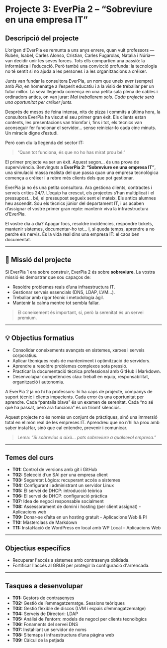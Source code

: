 # Projecte 3: EverPia 2 – “Sobreviure en una empresa IT”

## Descripció del projecte

L’origen d’EverPia es remunta a uns anys enrere, quan vuit professors —Rubén, Isabel, Carles Alonso, Cristian, Carles Fugarolas, Natalia i Núria— van decidir unir les seves forces. Tots ells compartien una passió: la informàtica i l’educació. Però també una convicció profunda: la tecnologia no té sentit si no ajuda a les persones i a les organitzacions a créixer.

Junts van fundar la consultora EverPia, un nom que uneix *ever* (sempre) amb *Pia*, en homenatge a l’esperit educatiu i a la visió de treballar per un futur millor. La seva llegenda comença en una petita sala plena de cables i ordinadors antics, on van jurar: *Mai treballarem sols. Cada projecte serà una oportunitat per créixer junts.*

Després de mesos de feina intensa, nits de pizza i commits a última hora, la consultora EverPia ha viscut el seu primer gran èxit. Els clients estan contents, les presentacions van triomfar i, fins i tot, els tècnics van aconseguir fer funcionar el servidor… sense reiniciar-lo cada cinc minuts. Un miracle digne d’estudi.

Però com diu la llegenda del sector IT:

> “Quan tot funciona, és que no ho has mirat prou bé.”

El primer projecte va ser un èxit. Aquest segon… és una prova de supervivència. Benvinguts a **EverPia 2: “Sobreviure en una empresa IT”**, una simulació massa realista del que passa quan una empresa tecnològica comença a créixer i a rebre més clients dels que pot gestionar.

EverPia ja no és una petita consultora. Ara gestiona clients, contractes i serveis crítics 24/7. L’equip ha crescut, els projectes s’han multiplicat i el pressupost… bé, el pressupost segueix sent el mateix. Els antics alumnes heu ascendit. Sou els tècnics júnior del departament IT, i us acaben d’assignar el vostre primer gran repte: mantenir viva la infraestructura d’EverPia.

El vostre dia a dia? Apagar focs, resoldre incidències, respondre tickets, mantenir sistemes, documentar-ho tot… i, si queda temps, aprendre a no perdre els nervis. És la vida real dins una empresa IT: el caos ben documentat.

---

## 🎯 Missió del projecte

Si EverPia 1 era sobre construir, EverPia 2 és sobre **sobreviure**. La vostra missió és demostrar que sou capaços de:  

- Resoldre problemes reals d’una infraestructura IT.  
- Gestionar serveis essencials (DNS, LDAP, LVM…).  
- Treballar amb rigor tècnic i metodologia àgil.  
- Mantenir la calma mentre tot sembla fallar.  

> El coneixement és important, sí, però la serenitat és un servei premium.

---

## 💡 Objectius formatius

- Consolidar coneixements avançats en sistemes, xarxes i serveis corporatius.  
- Aplicar tècniques reals de manteniment i optimització de servidors.  
- Aprendre a resoldre problemes complexos sota pressió.  
- Practicar la documentació tècnica professional amb GitHub i Markdown.  
- Desenvolupar competències clau: treball en equip, responsabilitat, organització i autonomia.  

A EverPia 2 ja no hi ha professors: hi ha caps de projecte, companys de suport tècnic i clients impacients. Cada error és una oportunitat per aprendre. Cada “pantalla blava” és un examen de serenitat. Cada “no sé què ha passat, però ara funciona” és un triomf silenciós.

Aquest projecte no és només un conjunt de pràctiques, sinó una immersió total en el món real de les empreses IT. Aprendreu que no n’hi ha prou amb saber instal·lar, sinó que cal entendre, prevenir i comunicar.

> Lema: *“Si sobrevius a això... pots sobreviure a qualsevol empresa.”*

---

## Temes del curs

- **T01:** Control de versions amb git i GitHub  
- **T02:** Selecció d’un SAI per una empresa client  
- **T03:** Seguretat Lògica: recuperant accés a sistemes  
- **T04:** Configurant i administrant un servidor Linux  
- **T05:** El servei de DHCP: introducció teòrica  
- **T06:** El servei de DHCP: configuració pràctica  
- **T07:** Idea de negoci responsable socialment  
- **T08:** Assessorament de domini i hosting (per client assignat) - Aplicacions web  
- **T09:** Donar-se d’alta en un hosting gratuït - Aplicacions Web & PI  
- **T10:** Màsterclass de Markdown  
- **T11:** Instal·lació de WordPress en local amb WP Local – Aplicacions Web  

---

## Objectius específics

- Recuperar l'accés a sistemes amb contrasenya oblidada.  
- Fortificar l'accés al GRUB per protegir la configuració d'arrencada.

---

## Tasques a desenvolupar

- **T01:** Gestors de contrasenyes  
- **T02:** Gestió de l’emmagatzematge. Sessions teòriques  
- **T03:** Gestió flexible de discos (LVM i espais d’emmagatzematge)  
- **T04:** Serveis de Directori: LDAP  
- **T05:** Anàlisi de l’entorn: models de negoci per clients tecnològics  
- **T06:** Fonaments del servei DNS  
- **T07:** Instal·lant un servidor de noms  
- **T08:** Sitemaps i infraestructura d’una pàgina web  
- **T09:** Càlcul de la petjada

